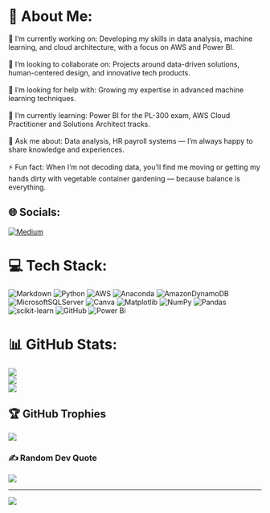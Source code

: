 # 💫 About Me:
🎥 I’m currently working on: Developing my skills in data analysis, machine learning, and cloud architecture, with a focus on AWS and Power BI. <br><br>👥 I’m looking to collaborate on: Projects around data-driven solutions, human-centered design, and innovative tech products.<br><br>🤝 I’m looking for help with: Growing my expertise in advanced machine learning techniques.<br><br>🌱 I’m currently learning: Power BI for the PL-300 exam, AWS Cloud Practitioner and Solutions Architect tracks.<br><br>💬 Ask me about: Data analysis, HR payroll systems — I’m always happy to share knowledge and experiences.<br><br>⚡ Fun fact: When I’m not decoding data, you’ll find me moving or getting my hands dirty with vegetable container gardening — because balance is everything.


## 🌐 Socials:
[![Medium](https://img.shields.io/badge/Medium-12100E?logo=medium&logoColor=white)](https://medium.com/@https://@bmangwale) 

# 💻 Tech Stack:
![Markdown](https://img.shields.io/badge/markdown-%23000000.svg?style=plastic&logo=markdown&logoColor=white) ![Python](https://img.shields.io/badge/python-3670A0?style=plastic&logo=python&logoColor=ffdd54) ![AWS](https://img.shields.io/badge/AWS-%23FF9900.svg?style=plastic&logo=amazon-aws&logoColor=white) ![Anaconda](https://img.shields.io/badge/Anaconda-%2344A833.svg?style=plastic&logo=anaconda&logoColor=white) ![AmazonDynamoDB](https://img.shields.io/badge/Amazon%20DynamoDB-4053D6?style=plastic&logo=Amazon%20DynamoDB&logoColor=white) ![MicrosoftSQLServer](https://img.shields.io/badge/Microsoft%20SQL%20Server-CC2927?style=plastic&logo=microsoft%20sql%20server&logoColor=white) ![Canva](https://img.shields.io/badge/Canva-%2300C4CC.svg?style=plastic&logo=Canva&logoColor=white) ![Matplotlib](https://img.shields.io/badge/Matplotlib-%23ffffff.svg?style=plastic&logo=Matplotlib&logoColor=black) ![NumPy](https://img.shields.io/badge/numpy-%23013243.svg?style=plastic&logo=numpy&logoColor=white) ![Pandas](https://img.shields.io/badge/pandas-%23150458.svg?style=plastic&logo=pandas&logoColor=white) ![scikit-learn](https://img.shields.io/badge/scikit--learn-%23F7931E.svg?style=plastic&logo=scikit-learn&logoColor=white) ![GitHub](https://img.shields.io/badge/github-%23121011.svg?style=plastic&logo=github&logoColor=white) ![Power Bi](https://img.shields.io/badge/power_bi-F2C811?style=plastic&logo=powerbi&logoColor=black)
# 📊 GitHub Stats:
![](https://github-readme-stats.vercel.app/api?username=KoketsoMangwale&theme=dark&hide_border=false&include_all_commits=false&count_private=false)<br/>
![](https://nirzak-streak-stats.vercel.app/?user=KoketsoMangwale&theme=dark&hide_border=false)<br/>
![](https://github-readme-stats.vercel.app/api/top-langs/?username=KoketsoMangwale&theme=dark&hide_border=false&include_all_commits=false&count_private=false&layout=compact)

## 🏆 GitHub Trophies
![](https://github-profile-trophy.vercel.app/?username=KoketsoMangwale&theme=radical&no-frame=false&no-bg=true&margin-w=4)

### ✍️ Random Dev Quote
![](https://quotes-github-readme.vercel.app/api?type=horizontal&theme=radical)

---
[![](https://visitcount.itsvg.in/api?id=KoketsoMangwale&icon=0&color=0)](https://visitcount.itsvg.in)

<!-- Proudly created with GPRM ( https://gprm.itsvg.in ) -->
